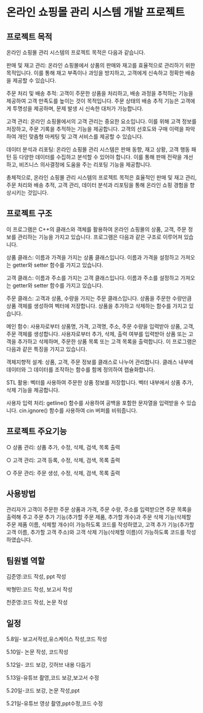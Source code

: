 # 온라인 쇼핑몰 관리 시스템 개발 프로젝트

## 프로젝트 목적

온라인 쇼핑몰 관리 시스템의 프로젝트 목적은 다음과 같습니다.

판매 및 재고 관리: 온라인 쇼핑몰에서 상품의 판매와 재고를 효율적으로 관리하기 위한 목적입니다. 이를 통해 재고 부족이나 과잉을 방지하고, 고객에게 신속하고 정확한 배송을 제공할 수 있습니다.

주문 처리 및 배송 추적: 고객이 주문한 상품을 처리하고, 배송 과정을 추적하는 기능을 제공하여 고객 만족도를 높이는 것이 목적입니다. 주문 상태의 배송 추적 기능은 고객에게 투명성을 제공하며, 문제 발생 시 신속한 대처가 가능합니다.

고객 관리: 온라인 쇼핑몰에서의 고객 관리는 중요한 요소입니다. 이를 위해 고객 정보를 저장하고, 주문 기록을 추적하는 기능을 제공합니다. 고객의 선호도와 구매 이력을 파악하여 개인 맞춤형 마케팅 및 고객 서비스를 제공할 수 있습니다.

데이터 분석과 리포팅: 온라인 쇼핑몰 관리 시스템은 판매 동향, 재고 상황, 고객 행동 패턴 등 다양한 데이터를 수집하고 분석할 수 있어야 합니다. 이를 통해 판매 전략을 개선하고, 비즈니스 의사결정에 도움을 주는 리포팅 기능을 제공합니다.

총체적으로, 온라인 쇼핑몰 관리 시스템의 프로젝트 목적은 효율적인 판매 및 재고 관리, 주문 처리와 배송 추적, 고객 관리, 데이터 분석과 리포팅을 통해 온라인 쇼핑 경험을 향상시키는 것입니다.


## 프로젝트 구조

이 프로그램은 C++의 클래스와 객체를 활용하여 온라인 쇼핑몰의 상품, 고객, 주문 정보를 관리하는 기능을 가지고 있습니다. 프로그램은 다음과 같은 구조로 이루어져 있습니다.

상품 클래스:
이름과 가격을 가지는 상품 클래스입니다.
이름과 가격을 설정하고 가져오는 getter와 setter 함수를 가지고 있습니다.

고객 클래스:
이름과 주소를 가지는 고객 클래스입니다.
이름과 주소를 설정하고 가져오는 getter와 setter 함수를 가지고 있습니다.

주문 클래스:
고객과 상품, 수량을 가지는 주문 클래스입니다.
상품을 주문한 수량만큼 상품 객체를 생성하여 벡터에 저장합니다.
상품을 추가하고 삭제하는 함수를 가지고 있습니다.

메인 함수:
사용자로부터 상품명, 가격, 고객명, 주소, 주문 수량을 입력받아 상품, 고객, 주문 객체를 생성합니다.
사용자로부터 추가, 삭제, 출력 여부를 입력받아 상품 또는 고객을 추가하고 삭제하며, 주문한 상품 목록 또는 고객 목록을 출력합니다.
이 프로그램은 다음과 같은 특징을 가지고 있습니다.

객체지향적 설계:
상품, 고객, 주문 정보를 클래스로 나누어 관리합니다.
클래스 내부에 데이터와 그 데이터를 조작하는 함수를 함께 정의하여 캡슐화합니다.

STL 활용:
벡터를 사용하여 주문한 상품 정보를 저장합니다.
벡터 내부에서 상품 추가, 삭제 기능을 제공합니다.

사용자 입력 처리:
getline() 함수를 사용하여 공백을 포함한 문자열을 입력받을 수 있습니다.
cin.ignore() 함수를 사용하여 cin 버퍼를 비워줍니다.

## 프로젝트 주요기능
○ 상품 관리: 상품 추가, 수정, 삭제, 검색, 목록 출력

○ 고객 관리: 고객 등록, 수정, 삭제, 검색, 목록 출력

○ 주문 관리: 주문 생성, 수정, 삭제, 검색, 목록 출력

## 사용방법
관리자가 고객이 주문한 주문 상품과 가격, 주문 수량, 주소를 입력받으면 주문 목록을 출력해 주고 주문 추가 기능(추가할 주문 제품, 추가할 개수)과 주문 삭제 기능(삭제할 주문 제품 이름, 삭제할 개수)이 가능하도록 코드를 작성하였고, 고객 추가 기능(추가할 고객 이름, 추가할 고객 주소)와 고객 삭제 기능(삭제할  이름)이 가능하도록 코드를 작성하였습니다.

## 팀원별 역할
김준영:코드 작성, ppt 작성

박형민:코드 작성, 보고서 작성

천준영:코드 작성, 논문 작성

## 일정
5.8일- 보고서작성,유스케이스 작성,코드 작성

5.10일- 논문 작성, 코드작성

5.12일- 코드 보강, 깃허브 내용 다듬기

5.13일-유튜브 촬영,코드 보강,보고서 수정

5.20일-코드 보강, 논문 작성,ppt 

5.21일-유튜브 영상 촬영,ppt수정,코드 수정

